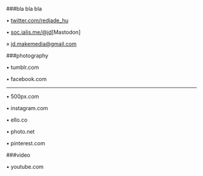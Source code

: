 ###bla bla bla

• [twitter.com/redjade_hu](twitter.com/redjade_hu)

• [soc.ialis.me/@jd](soc.ialis.me/@jd)[Mastodon]

» jd.makemedia@gmail.com

###photography

• tumblr.com

• facebook.com

_______________

• 500px.com

• instagram.com

• ello.co

• photo.net

• pinterest.com


###video

• youtube.com

